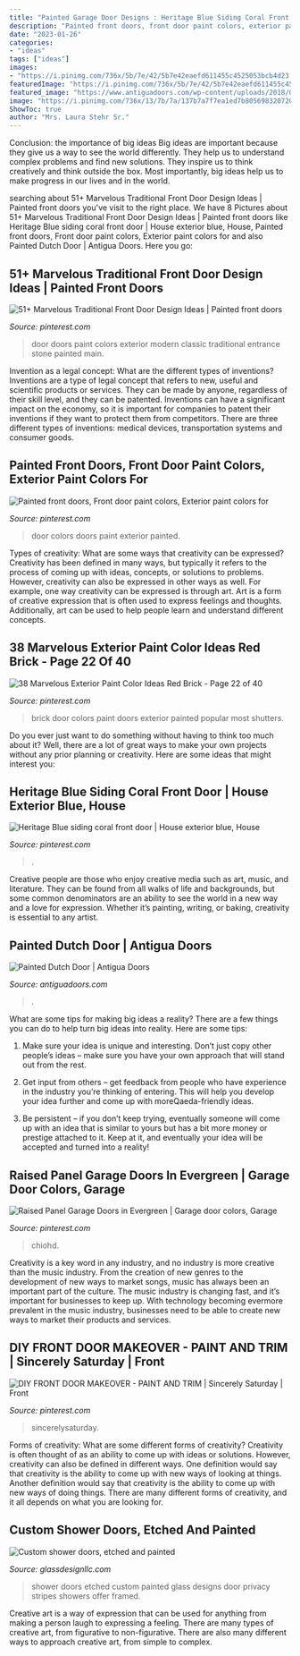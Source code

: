 ```yaml
---
title: "Painted Garage Door Designs : Heritage Blue Siding Coral Front Door"
description: "Painted front doors, front door paint colors, exterior paint colors for"
date: "2023-01-26"
categories:
- "ideas"
tags: ["ideas"]
images:
- "https://i.pinimg.com/736x/5b/7e/42/5b7e42eaefd611455c4525053bcb4d23.jpg"
featuredImage: "https://i.pinimg.com/736x/5b/7e/42/5b7e42eaefd611455c4525053bcb4d23.jpg"
featured_image: "https://www.antiguadoors.com/wp-content/uploads/2018/05/kehrigdutch.jpg"
image: "https://i.pinimg.com/736x/13/7b/7a/137b7a7f7ea1ed7b805698320720a0a4.jpg"
ShowToc: true
author: "Mrs. Laura Stehr Sr."
---
```



Conclusion: the importance of big ideas
Big ideas are important because they give us a way to see the world differently. They help us to understand complex problems and find new solutions. They inspire us to think creatively and think outside the box. Most importantly, big ideas help us to make progress in our lives and in the world.

	

		
searching about 51+ Marvelous Traditional Front Door Design Ideas | Painted front doors you've visit to the right place. We have 8 Pictures about 51+ Marvelous Traditional Front Door Design Ideas | Painted front doors like Heritage Blue siding coral front door | House exterior blue, House, Painted front doors, Front door paint colors, Exterior paint colors for and also Painted Dutch Door | Antigua Doors. Here you go:
		
    
## 51+ Marvelous Traditional Front Door Design Ideas | Painted Front Doors

<img loading=lazy src="https://i.pinimg.com/736x/13/7b/7a/137b7a7f7ea1ed7b805698320720a0a4.jpg" onerror="this.onerror=null;this.src='https://tse1.mm.bing.net/th?id=OIP.L1n-SIk-OX5bQSR2Flhr5QHaKs&amp;pid=15.1';" alt="51+ Marvelous Traditional Front Door Design Ideas | Painted front doors">

_Source: pinterest.com_

>door doors paint colors exterior modern classic traditional entrance stone painted main. 

	

Invention as a legal concept: What are the different types of inventions?
Inventions are a type of legal concept that refers to new, useful and scientific products or services. They can be made by anyone, regardless of their skill level, and they can be patented. Inventions can have a significant impact on the economy, so it is important for companies to patent their inventions if they want to protect them from competitors. There are three different types of inventions: medical devices, transportation systems and consumer goods.

    
## Painted Front Doors, Front Door Paint Colors, Exterior Paint Colors For

<img loading=lazy src="https://i.pinimg.com/736x/71/bc/29/71bc29240c5624ec42cbcdc790594d1f--red-front-doors-front-door-colors.jpg" onerror="this.onerror=null;this.src='https://tse4.mm.bing.net/th?id=OIP.gmEAjX2ZTVsBjb8AS-gMLQHaJ6&amp;pid=15.1';" alt="Painted front doors, Front door paint colors, Exterior paint colors for">

_Source: pinterest.com_

>door colors doors paint exterior painted. 

	

Types of creativity: What are some ways that creativity can be expressed?
Creativity has been defined in many ways, but typically it refers to the process of coming up with ideas, concepts, or solutions to problems. However, creativity can also be expressed in other ways as well. For example, one way creativity can be expressed is through art. Art is a form of creative expression that is often used to express feelings and thoughts. Additionally, art can be used to help people learn and understand different concepts.

    
## 38 Marvelous Exterior Paint Color Ideas Red Brick - Page 22 Of 40

<img loading=lazy src="https://i.pinimg.com/736x/cf/d1/75/cfd17527da75b16bca14fa78f0c627c5.jpg" onerror="this.onerror=null;this.src='https://tse4.mm.bing.net/th?id=OIP.LnKUUzGlZ1PasHBby0OOEwHaK0&amp;pid=15.1';" alt="38 Marvelous Exterior Paint Color Ideas Red Brick - Page 22 of 40">

_Source: pinterest.com_

>brick door colors paint doors exterior painted popular most shutters. 

	

Do you ever just want to do something without having to think too much about it? Well, there are a lot of great ways to make your own projects without any prior planning or creativity. Here are some ideas that might interest you: 

    
## Heritage Blue Siding Coral Front Door | House Exterior Blue, House

<img loading=lazy src="https://i.pinimg.com/736x/8f/ae/6c/8fae6c82ce205edcedbc2bd16637e5c1.jpg" onerror="this.onerror=null;this.src='https://tse3.mm.bing.net/th?id=OIP.zT-3WATy-vv4BqjH3S3n7AHaJ3&amp;pid=15.1';" alt="Heritage Blue siding coral front door | House exterior blue, House">

_Source: pinterest.com_

>. 

	

Creative people are those who enjoy creative media such as art, music, and literature. They can be found from all walks of life and backgrounds, but some common denominators are an ability to see the world in a new way and a love for expression. Whether it’s painting, writing, or baking, creativity is essential to any artist.

    
## Painted Dutch Door | Antigua Doors

<img loading=lazy src="https://www.antiguadoors.com/wp-content/uploads/2018/05/kehrigdutch.jpg" onerror="this.onerror=null;this.src='https://tse2.mm.bing.net/th?id=OIP.UQSAu8leVUdJYy8Ra9WwTwHaLH&amp;pid=15.1';" alt="Painted Dutch Door | Antigua Doors">

_Source: antiguadoors.com_

>. 

	

What are some tips for making big ideas a reality?
There are a few things you can do to help turn big ideas into reality. Here are some tips:
1. Make sure your idea is unique and interesting. Don’t just copy other people’s ideas – make sure you have your own approach that will stand out from the rest.

2. Get input from others – get feedback from people who have experience in the industry you’re thinking of entering. This will help you develop your idea further and come up with moreQaeda-friendly ideas.

3. Be persistent – if you don’t keep trying, eventually someone will come up with an idea that is similar to yours but has a bit more money or prestige attached to it. Keep at it, and eventually your idea will be accepted and turned into a reality!

    
## Raised Panel Garage Doors In Evergreen | Garage Door Colors, Garage

<img loading=lazy src="https://i.pinimg.com/736x/95/7e/ed/957eed4597de9f7a7e85be99a133daeb.jpg" onerror="this.onerror=null;this.src='https://tse4.mm.bing.net/th?id=OIP._yGv209bAMAwMhVp4zXAZgHaLH&amp;pid=15.1';" alt="Raised Panel Garage Doors in Evergreen | Garage door colors, Garage">

_Source: pinterest.com_

>chiohd. 

	

Creativity is a key word in any industry, and no industry is more creative than the music industry. From the creation of new genres to the development of new ways to market songs, music has always been an important part of the culture. The music industry is changing fast, and it’s important for businesses to keep up. With technology becoming evermore prevalent in the music industry, businesses need to be able to create new ways to market their products and services.

    
## DIY FRONT DOOR MAKEOVER - PAINT AND TRIM | Sincerely Saturday | Front

<img loading=lazy src="https://i.pinimg.com/736x/5b/7e/42/5b7e42eaefd611455c4525053bcb4d23.jpg" onerror="this.onerror=null;this.src='https://tse2.mm.bing.net/th?id=OIP.WwZ-IhjSz_zzABJpMv2FOwHaLF&amp;pid=15.1';" alt="DIY FRONT DOOR MAKEOVER - PAINT AND TRIM | Sincerely Saturday | Front">

_Source: pinterest.com_

>sincerelysaturday. 

	

Forms of creativity: What are some different forms of creativity?
Creativity is often thought of as an ability to come up with ideas or solutions. However, creativity can also be defined in different ways. One definition would say that creativity is the ability to come up with new ways of looking at things. Another definition would say that creativity is the ability to come up with new ways of doing things. There are many different forms of creativity, and it all depends on what you are looking for.

    
## Custom Shower Doors, Etched And Painted

<img loading=lazy src="https://www.glassdesignllc.com/images/etchsw2HiRes.jpg" onerror="this.onerror=null;this.src='https://tse1.mm.bing.net/th?id=OIP.w2p2skgXCoC6YGqPwMDHrAHaFj&amp;pid=15.1';" alt="Custom shower doors, etched and painted">

_Source: glassdesignllc.com_

>shower doors etched custom painted glass designs door privacy stripes showers offer framed. 

	

Creative art is a way of expression that can be used for anything from making a person laugh to expressing a feeling. There are many types of creative art, from figurative to non-figurative. There are also many different ways to approach creative art, from simple to complex.

